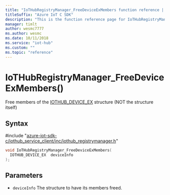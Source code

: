```yaml
---                             
title: "IoTHubRegistryManager_FreeDeviceExMembers function reference | Microsoft Docs" 
titleSuffix: "Azure IoT C SDK"            
description: "This is the function reference page for IoTHubRegistryManager_FreeDeviceExMembers() in the Azure IoT C SDK. This SDK is used with Azure IoT Hub and Azure IoT Hub Device Provisioning Service"            
manager: timlt                 
author: wesmc7777              
ms.author: wesmc               
ms.date: 10/11/2018                    
ms.service: "iot-hub"             
ms.custom: ""                
ms.topic: "reference"        
---                            
```


# IoTHubRegistryManager_FreeDeviceExMembers()

Free members of the [IOTHUB_DEVICE_EX](../iothub-registrymanager-h.md#iothub_device_ex) structure (NOT the structure itself)

## Syntax

\#include "[azure-iot-sdk-c/iothub_service_client/inc/iothub_registrymanager.h](../iothub-registrymanager-h.md)"  
```C
void IoTHubRegistryManager_FreeDeviceExMembers(
  IOTHUB_DEVICE_EX  deviceInfo
);
```

## Parameters
* `deviceInfo` The structure to have its members freed.

